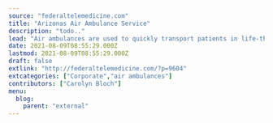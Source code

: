 ```yaml
---
source: "federaltelemedicine.com"
title: "Arizonas Air Ambulance Service"
description: "todo.."
lead: "Air ambulances are used to quickly transport patients in life-threatening situations by using helicopters equipped with medical equipment and staffed by medical professionals.According to the Association of Air Medical Services, more than 550,000 patients in the U.S use air ambulance services every year. On July 1, 2021, Banner Health https://www.bannerhealth.com, and Global Medical Response https://globalmedicalresponse.com, ..."
date: 2021-08-09T08:55:29.000Z
lastmod: 2021-08-09T08:55:29.000Z
draft: false
extlink: "http://federaltelemedicine.com/?p=9604"
extcategories: ["Corporate","air ambulances"]
contributors: ["Carolyn Bloch"]
menu:
  blog:
    parent: "external"
---
```

